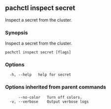 ## pachctl inspect secret

Inspect a secret from the cluster.

### Synopsis

Inspect a secret from the cluster.

```
pachctl inspect secret [flags]
```

### Options

```
  -h, --help   help for secret
```

### Options inherited from parent commands

```
      --no-color   Turn off colors.
  -v, --verbose    Output verbose logs
```


